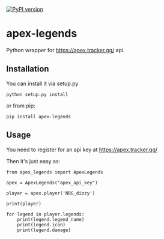 [![PyPI version](https://badge.fury.io/py/apex-legends.svg)](https://badge.fury.io/py/apex-legends)

# apex-legends
Python wrapper for https://apex.tracker.gg/ api.

## Installation

You can install it via setup.py

```
python setup.py install
```

or from pip:

```
pip install apex-legends
```


## Usage

You need to register for an api key at https://apex.tracker.gg/

Then it's just easy as:

```
from apex_legends import ApexLegends

apex = ApexLegends("apex_api_key")

player = apex.player('NRG_dizzy')

print(player)

for legend in player.legends:
    print(legend.legend_name)
    print(legend.icon)
    print(legend.damage)
```

